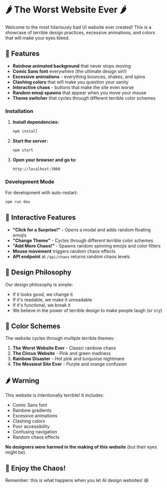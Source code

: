 # 🌶️ The Worst Website Ever 🌶️

Welcome to the most hilariously bad UI website ever created! This is a showcase of terrible design practices, excessive animations, and colors that will make your eyes bleed.

## 🎪 Features

- **Rainbow animated background** that never stops moving
- **Comic Sans font** everywhere (the ultimate design sin!)
- **Excessive animations** - everything bounces, shakes, and spins
- **Clashing colors** that will make you question your sanity
- **Interactive chaos** - buttons that make the site even worse
- **Random emoji spawns** that appear when you move your mouse
- **Theme switcher** that cycles through different terrible color schemes

### Installation

1. **Install dependencies:**
   ```bash
   npm install
   ```

2. **Start the server:**
   ```bash
   npm start
   ```

3. **Open your browser and go to:**
   ```
   http://localhost:3000
   ```

### Development Mode

For development with auto-restart:
```bash
npm run dev
```

## 🎯 Interactive Features

- **"Click for a Surprise!"** - Opens a modal and adds random floating emojis
- **"Change Theme"** - Cycles through different terrible color schemes
- **"Add More Chaos!"** - Spawns random spinning emojis and color filters
- **Mouse movement** triggers random chaos effects
- **API endpoint** at `/api/chaos` returns random chaos levels

## 💩 Design Philosophy

Our design philosophy is simple:
- If it looks good, we change it
- If it's readable, we make it unreadable  
- If it's functional, we break it
- We believe in the power of terrible design to make people laugh (or cry)

## 🎨 Color Schemes

The website cycles through multiple terrible themes:
1. **The Worst Website Ever** - Classic rainbow chaos
2. **The Circus Website** - Pink and green madness
3. **Rainbow Disaster** - Hot pink and turquoise nightmare
4. **The Messiest Site Ever** - Purple and orange confusion

## 🌶️ Warning

This website is intentionally terrible! It includes:
- Comic Sans font
- Rainbow gradients
- Excessive animations
- Clashing colors
- Poor accessibility
- Confusing navigation
- Random chaos effects

**No designers were harmed in the making of this website** (but their eyes might be).

## 🎪 Enjoy the Chaos!

Remember: this is what happens when you let AI design websites! 😄 